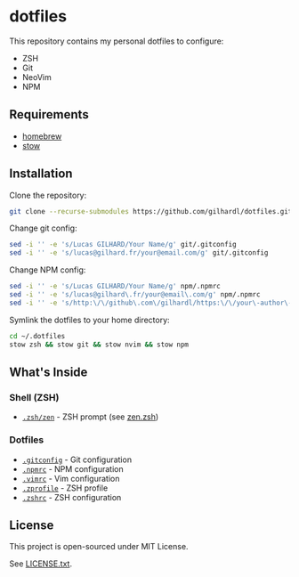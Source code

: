 # dotfiles

This repository contains my personal dotfiles to configure:

- ZSH
- Git
- NeoVim
- NPM

## Requirements

- [homebrew](https://brew.sh/)
- [stow](https://www.gnu.org/software/stow/)

## Installation

Clone the repository:

```sh
git clone --recurse-submodules https://github.com/gilhardl/dotfiles.git ~/.dotfiles
```

Change git config:

```sh
sed -i '' -e 's/Lucas GILHARD/Your Name/g' git/.gitconfig
sed -i '' -e 's/lucas@gilhard.fr/your@email.com/g' git/.gitconfig
```

Change NPM config:
```sh
sed -i '' -e 's/Lucas GILHARD/Your Name/g' npm/.npmrc
sed -i '' -e 's/lucas@gilhard\.fr/your@email\.com/g' npm/.npmrc
sed -i '' -e 's/http:\/\/github\.com\/gilhardl/https:\/\/your\-author\-url\.com/g' npm/.npmrc
```



Symlink the dotfiles to your home directory:

```sh
cd ~/.dotfiles
stow zsh && stow git && stow nvim && stow npm
```

## What's Inside

### Shell (ZSH)

- [`.zsh/zen`](.zsh/zen) - ZSH prompt (see [zen.zsh](https://github.com/cybardev/zen.zsh))

### Dotfiles

- [`.gitconfig`](.gitconfig) - Git configuration
- [`.npmrc`](.npmrc) - NPM configuration
- [`.vimrc`](.vimrc) - Vim configuration
- [`.zprofile`](.zprofile) - ZSH profile
- [`.zshrc`](.zshrc) - ZSH configuration

## License

This project is open-sourced under MIT License.

See [LICENSE.txt](LICENSE.txt).
